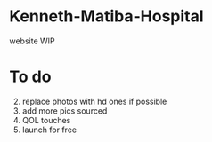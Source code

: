 # Kenneth-Matiba-Hospital
website WIP

# To do

2. replace photos with hd ones if possible
3. add more pics sourced
4. QOL touches
5. launch for free
